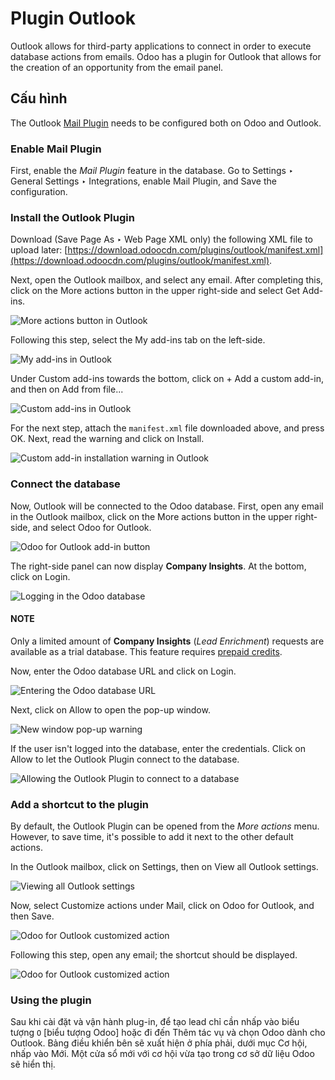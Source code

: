 # Plugin Outlook

Outlook allows for third-party applications to connect in order to execute database actions from
emails. Odoo has a plugin for Outlook that allows for the creation of an opportunity from the email
panel.

## Cấu hình

The Outlook [Mail Plugin](../mail_plugins.md) needs to be configured both on Odoo and Outlook.

<a id="mail-plugin-outlook-enable-mail-plugin"></a>

### Enable Mail Plugin

First, enable the *Mail Plugin* feature in the database. Go to Settings ‣ General
Settings ‣ Integrations, enable Mail Plugin, and Save the configuration.

<a id="mail-plugin-outlook-install-plugin"></a>

### Install the Outlook Plugin

Download (Save Page As ‣ Web Page XML only) the following XML file to upload
later: [https://download.odoocdn.com/plugins/outlook/manifest.xml](https://download.odoocdn.com/plugins/outlook/manifest.xml).

Next, open the Outlook mailbox, and select any email. After completing this, click on the
More actions button in the upper right-side and select Get Add-ins.

![More actions button in Outlook](applications/general/integrations/mail_plugins/outlook/more-actions.png)

Following this step, select the My add-ins tab on the left-side.

![My add-ins in Outlook](applications/general/integrations/mail_plugins/outlook/my-add-ins.png)

Under Custom add-ins towards the bottom, click on + Add a custom add-in, and
then on Add from file...

![Custom add-ins in Outlook](applications/general/integrations/mail_plugins/outlook/custom-add-ins.png)

For the next step, attach the `manifest.xml` file downloaded above, and press OK. Next,
read the warning and click on Install.

![Custom add-in installation warning in Outlook](applications/general/integrations/mail_plugins/outlook/add-in-warning.png)

<a id="mail-plugin-outlook-connect-database"></a>

### Connect the database

Now, Outlook will be connected to the Odoo database. First, open any email in the Outlook mailbox,
click on the More actions button in the upper right-side, and select Odoo for
Outlook.

![Odoo for Outlook add-in button](applications/general/integrations/mail_plugins/outlook/odoo-for-outlook.png)

The right-side panel can now display **Company Insights**. At the bottom, click on
Login.

![Logging in the Odoo database](applications/general/integrations/mail_plugins/outlook/panel-login.png)

#### NOTE
Only a limited amount of **Company Insights** (*Lead Enrichment*) requests are available as a
trial database. This feature requires [prepaid credits](../mail_plugins.md#mail-plugins-pricing).

Now, enter the Odoo database URL and click on Login.

![Entering the Odoo database URL](applications/general/integrations/mail_plugins/outlook/enter-database-url.png)

Next, click on Allow to open the pop-up window.

![New window pop-up warning](applications/general/integrations/mail_plugins/outlook/new-window-warning.png)

If the user isn't logged into the database, enter the credentials. Click on Allow to let
the Outlook Plugin connect to the database.

![Allowing the Outlook Plugin to connect to a database](applications/general/integrations/mail_plugins/outlook/odoo-permission.png)

<a id="mail-plugin-outlook-add-shortcut"></a>

### Add a shortcut to the plugin

By default, the Outlook Plugin can be opened from the *More actions* menu. However, to save time,
it's possible to add it next to the other default actions.

In the Outlook mailbox, click on Settings, then on View all Outlook
settings.

![Viewing all Outlook settings](applications/general/integrations/mail_plugins/outlook/all-outlook-settings.png)

Now, select Customize actions under Mail, click on Odoo for
Outlook, and then Save.

![Odoo for Outlook customized action](applications/general/integrations/mail_plugins/outlook/customize-actions.png)

Following this step, open any email; the shortcut should be displayed.

![Odoo for Outlook customized action](applications/general/integrations/mail_plugins/outlook/odoo-outlook-shortcut.png)

### Using the plugin

Sau khi cài đặt và vận hành plug-in, để tạo lead chỉ cần nhấp vào biểu tượng `O` [biểu tượng Odoo] hoặc đi đến Thêm tác vụ và chọn Odoo dành cho Outlook. Bảng điều khiển bên sẽ xuất hiện ở phía phải, dưới mục Cơ hội, nhấp vào Mới. Một cửa sổ mới với cơ hội vừa tạo trong cơ sở dữ liệu Odoo sẽ hiển thị.
